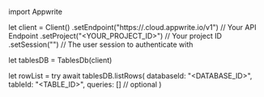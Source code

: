 import Appwrite

let client = Client()
    .setEndpoint("https://<REGION>.cloud.appwrite.io/v1") // Your API Endpoint
    .setProject("<YOUR_PROJECT_ID>") // Your project ID
    .setSession("") // The user session to authenticate with

let tablesDB = TablesDb(client)

let rowList = try await tablesDB.listRows(
    databaseId: "<DATABASE_ID>",
    tableId: "<TABLE_ID>",
    queries: [] // optional
)

